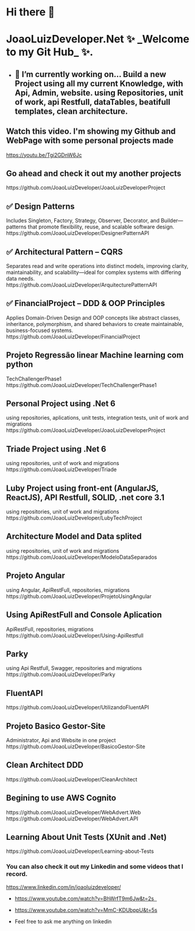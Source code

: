 <h1> Hi there 👋 </h1>

<h1> JoaoLuizDeveloper.Net ✨ _Welcome to my Git Hub_ ✨. </h2>

+ <h2> 🤔 I’m currently working on... Build a new Project using all my current Knowledge, with Api, Admin, website. using Repositories, unit of work, api Restfull, dataTables, beatifull templates, clean architecture.</h2>

<h2> Watch this video. I'm showing my Github and WebPage with some personal projects made </h2>
<a href="https://youtu.be/Tgi2GDnW6Jc" target="_blank">https://youtu.be/Tgi2GDnW6Jc</a> 

<h2> Go ahead and check it out my another projects </h2>
https://github.com/JoaoLuizDeveloper/JoaoLuizDeveloperProject

 <h2>✅ Design Patterns</h2> <span>Includes Singleton, Factory, Strategy, Observer, Decorator, and Builder—patterns that promote flexibility, reuse, and scalable software design.</span> <br />
 https://github.com/JoaoLuizDeveloper/DesignerPatternAPI

 <h2> ✅ Architectural Pattern – CQRS </h2> <span>Separates read and write operations into distinct models, improving clarity, maintainability, and scalability—ideal for complex systems with differing data needs.</span> <br />
 https://github.com/JoaoLuizDeveloper/ArquitecturePatternAPI

 <h2>✅ FinancialProject – DDD & OOP Principles</h2> <span>Applies Domain-Driven Design and OOP concepts like abstract classes, inheritance, polymorphism, and shared behaviors to create maintainable, business-focused systems.</span> <br />
 https://github.com/JoaoLuizDeveloper/FinancialProject

 <h2>Projeto Regressão linear Machine learning com python</h2> <span> TechChallengerPhase1 https://github.com/JoaoLuizDeveloper/TechChallengerPhase1</span>

 <h2> Personal Project using .Net 6</h2> <span> using repositories, aplications, unit tests, integration tests, unit of work and migrations https://github.com/JoaoLuizDeveloper/JoaoLuizDeveloperProject </span>
 
 <h2> Triade Project using .Net 6</h2> <span> using repositories, unit of work and migrations https://github.com/JoaoLuizDeveloper/Triade </span>
 <h2> Luby Project using front-ent (AngularJS, ReactJS), API Restfull, SOLID, .net core 3.1</h2> <span> using repositories, unit of work and migrations https://github.com/JoaoLuizDeveloper/LubyTechProject </span>
 <h2> Architecture Model and Data splited </h2> <span> using repositories, unit of work and migrations https://github.com/JoaoLuizDeveloper/ModeloDataSeparados </span>
 <h2> Projeto Angular </h2> <span> using Angular, ApiRestFull, repositories, migrations https://github.com/JoaoLuizDeveloper/ProjetoUsingAngular </span> 
 <h2> Using ApiRestFull and Console Aplication </h2> <span> ApiRestFull, repositories, migrations https://github.com/JoaoLuizDeveloper/Using-ApiRestfull </span>
 <h2> Parky </h2> <span>using Api Restfull, Swagger, repositories and migrations  https://github.com/JoaoLuizDeveloper/Parky</span>
 <h2> FluentAPI </h2> <span> https://github.com/JoaoLuizDeveloper/UtilizandoFluentAPI </span>
 <h2> Projeto Basico Gestor-Site </h2> <span> Administrator, Api and Website in one project  https://github.com/JoaoLuizDeveloper/BasicoGestor-Site </span>
 <h2> Clean Architect DDD </h2> <span> https://github.com/JoaoLuizDeveloper/CleanArchitect </span>
 <h2> Begining to use AWS Cognito </h2> <span> https://github.com/JoaoLuizDeveloper/WebAdvert.Web </span> <span> https://github.com/JoaoLuizDeveloper/WebAdvert.API </span>
 <h2> Learning About Unit Tests (XUnit and .Net) </h2> <span> https://github.com/JoaoLuizDeveloper/Learning-about-Tests </span> 
 
 
 <h3> You can also check it out my Linkedin and some videos that I record. </h3>
 
https://www.linkedin.com/in/joaoluizdeveloper/

+ https://www.youtube.com/watch?v=BhWrfT9m6Jw&t=2s  
+ https://www.youtube.com/watch?v=MmC-KDUbppU&t=5s

+ Feel free to ask me anything on linkedin
